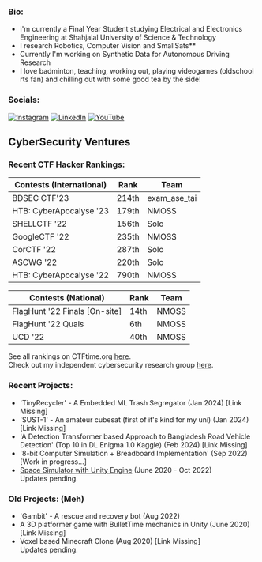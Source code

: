 
[//]: # (README made with https://gprm.itsvg.in/ and some customization, the svg is made by https://git.io/typing-svg)

[//]: # (<meta name="google-site-verification" content="uvxi10l8J-97LmEIjcdHjehpRowt0oygUn6lnn8lfCc" />)

### Bio:
- I'm currently a Final Year Student studying Electrical and Electronics Engineering at Shahjalal University of Science & Technology<br>
- I research Robotics, Computer Vision and SmallSats**<br>
- Currently I'm working on Synthetic Data for Autonomous Driving Research<br>
- I love badminton, teaching, working out, playing videogames (oldschool rts fan) and chilling out with some good tea by the side!

### Socials:
[![Instagram](https://img.shields.io/badge/Instagram-%23E4405F.svg?logo=Instagram&logoColor=white)](https://instagram.com/irfanislive) [![LinkedIn](https://img.shields.io/badge/LinkedIn-%230077B5.svg?logo=linkedin&logoColor=white)](https://linkedin.com/in/irfannafizshahan) [![YouTube](https://img.shields.io/badge/YouTube-%23FF0000.svg?logo=YouTube&logoColor=white)](https://youtube.com/channel/UCMYMyi-OSuUjkStrzN4bdsA) 

[//]: # (Make this better in the future)

## CyberSecurity Ventures
### Recent CTF Hacker Rankings: 
| Contests (International) | Rank   | Team  |
| ------------------------ | ------ | ----- |
| BDSEC CTF'23             | 214th  | exam_ase_tai  |
| HTB: CyberApocalyse '23  | 179th  | NMOSS  |
| SHELLCTF '22             | 156th  | Solo  |
| GoogleCTF '22            | 235th  | NMOSS |
| CorCTF '22               | 287th  | Solo  |
| ASCWG '22                | 220th  | Solo  |
| HTB: CyberApocalyse '22  | 790th  | NMOSS |

| Contests (National)                 | Rank   | Team  |
| ----------------------------------- | ------ | ----- |
| FlagHunt '22 Finals [On-site]       | 14th   | NMOSS |
| FlagHunt '22 Quals                  | 6th    | NMOSS |
| UCD '22                             | 40th   | NMOSS |

See all rankings on CTFtime.org [here](https://ctftime.org/team/187336). <br>
Check out my independent cybersecurity research group [here](https://nmoss.pages.dev).

### Recent Projects:
- 'TinyRecycler' - A Embedded ML Trash Segregator    (Jan 2024)   [Link Missing]<br>
- 'SUST-1' - An amateur cubesat (first of it's kind for my uni)      (Jan 2024)   [Link Missing]<br>
- 'A Detection Transformer based Approach to Bangladesh Road Vehicle Detection' (Top 10 in DL Enigma 1.0 Kaggle) (Feb 2024) [Link Missing]<br>
- '8-bit Computer Simulation + Breadboard Implementation'  (Sep 2022)   [Work in progress...] <br>
- [Space Simulator with Unity Engine](https://github.com/IrfanNafiz/Space-Sim-Prototype) (June 2020 - Oct 2022) <br>
Updates pending.

### Old Projects: (Meh)
- 'Gambit' - A rescue and recovery bot (Aug 2022) <br> 
- A 3D platformer game with BulletTime mechanics in Unity (June 2020) [Link Missing] <br>
- Voxel based Minecraft Clone                             (Aug 2020)  [Link Missing] <br>
Updates pending.

